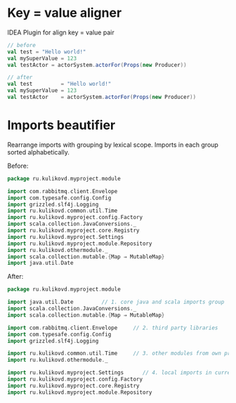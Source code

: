 Key = value aligner
===============

IDEA Plugin for align key = value pair

```scala
// before
val test = "Hello world!"
val mySuperValue = 123
val testActor = actorSystem.actorFor(Props(new Producer))

// after
val test         = "Hello world!"
val mySuperValue = 123
val testActor    = actorSystem.actorFor(Props(new Producer))
```


Imports beautifier
==================

Rearrange imports with grouping by lexical scope. Imports in each group sorted alphabetically.

Before: 
```scala
package ru.kulikovd.myproject.module

import com.rabbitmq.client.Envelope
import com.typesafe.config.Config
import grizzled.slf4j.Logging
import ru.kulikovd.common.util.Time
import ru.kulikovd.myproject.config.Factory
import scala.collection.JavaConversions._
import ru.kulikovd.myproject.core.Registry
import ru.kulikovd.myproject.Settings
import ru.kulikovd.myproject.module.Repository
import ru.kulikovd.othermodule._
import scala.collection.mutable.{Map ⇒ MutableMap}
import java.util.Date
```

After:
```scala
package ru.kulikovd.myproject.module

import java.util.Date         // 1. core java and scala imports group
import scala.collection.JavaConversions._
import scala.collection.mutable.{Map ⇒ MutableMap}

import com.rabbitmq.client.Envelope     // 2. third party libraries
import com.typesafe.config.Config
import grizzled.slf4j.Logging

import ru.kulikovd.common.util.Time     // 3. other modules from own project
import ru.kulikovd.othermodule._

import ru.kulikovd.myproject.Settings      // 4. local imports in current module
import ru.kulikovd.myproject.config.Factory
import ru.kulikovd.myproject.core.Registry
import ru.kulikovd.myproject.module.Repository 
```
